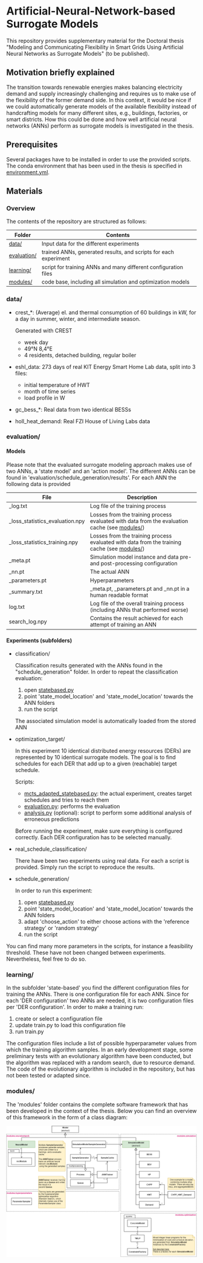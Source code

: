 # Artificial-Neural-Network-based Surrogate Models

This repository provides supplementary material for the Doctoral thesis "Modeling and Communicating Flexibility in Smart Grids Using Artificial Neural Networks as Surrogate Models" (to be published).

## Motivation briefly explained

The transition towards renewable energies makes balancing electricity demand and supply increasingly challenging and requires us to make use of the flexibility of the former demand side. 
In this context, it would be nice if we could automatically generate models of the available flexibility instead of handcrafting models for many different sites, e.g., buildings, factories, or smart districts.
How this could be done and how well artificial neural networks (ANNs) perform as surrogate models is investigated in the thesis.

## Prerequisites

Several packages have to be installed in order to use the provided scripts.
The conda environment that has been used in the thesis is specified in [environment.yml](environment.yml).

## Materials

### Overview

The contents of the repository are structured as follows:

|Folder|Contents|
|---|---|
| [data/](#data) | Input data for the different experiments|
| [evaluation/](#evaluation) | trained ANNs, generated results, and scripts for each experiment |
| [learning/](#learning) | script for training ANNs and many different configuration files |
| [modules/](#modules) | code base, including all simulation and optimization models |

### data/

- crest_*: (Average) el. and thermal consumption of 60 buildings in kW, for a day in summer, winter, and intermediate season.

    Generated with CREST
    - week day
    - 49°N 8,4°E
    - 4 residents, detached building, regular boiler

- eshl_data: 273 days of real KIT Energy Smart Home Lab data, split into 3 files:
    - initial temperature of HWT
    - month of time series
    - load profile in W

- gc_bess_*: Real data from two identical BESSs
  
- holl_heat_demand: Real FZI House of Living Labs data


### evaluation/

#### Models

Please note that the evaluated surrogate modeling approach makes use of two ANNs, a 'state model' and an 'action model'.
The different ANNs can be found in 'evaluation/schedule_generation/results'.
For each ANN the following data is provided

| File | Description |
|--|--|
|_log.txt|Log file of the training process|
|_loss_statistics_evaluation.npy|Losses from the training process evaluated with data from the evaluation cache (see [modules/](#modules))|
|_loss_statistics_training.npy|Losses from the training process evaluated with data from the training cache (see [modules/](#modules))|
|_meta.pt|Simulation model instance and data pre- and post-processing configuration|
|_nn.pt|The actual ANN|
|_parameters.pt|Hyperparameters|
|_summary.txt| _meta.pt, _parameters.pt and _nn.pt in a human readable format|
|log.txt|Log file of the overall training process (including ANNs that performed worse)|
|search_log.npy|Contains the result achieved for each attempt of training an ANN|

#### Experiments (subfolders)

- classification/

    Classification results generated with the ANNs found in the "schedule_generation" folder.
    In order to repeat the classification evaluation:

    1. open [statebased.py](evaluation/classification/statebased.py)
    2. point 'state_model_location' and 'state_model_location' towards the ANN folders
    3. run the script

    The associated simulation model is automatically loaded from the stored ANN

- optimization_target/

    In this experiment 10 identical distributed energy resources (DERs) are represented by 10 identical surrogate models. The goal is to find schedules for each DER that add up to a given (reachable) target schedule.

    Scripts:
    - [mcts_adapted_statebased.py](evaluation/optimization_target/mcts_adapted_statebased.py): the actual experiment, creates target schedules and tries to reach them
    - [evaluation.py](evaluation/optimization_target/evaluation.py): performs the evaluation
    - [analysis.py](evaluation/optimization_target/analysis.py) (optional): script to perform some additional analysis of erroneous predictions

    Before running the experiment, make sure everything is configured correctly. 
    Each DER configuration has to be selected manually.

- real_schedule_classification/

    There have been two experiments using real data. For each a script is provided. Simply run the script to reproduce the results.

- schedule_generation/

    In order to run this experiment:
    
    1. open [statebased.py](evaluation/schedule_generation/statebased.py)
    2. point 'state_model_location' and 'state_model_location' towards the ANN folders
    3. adapt 'choose_action' to either choose actions with the 'reference strategy' or 'random strategy'
    4. run the script

You can find many more parameters in the scripts, for instance a feasibility threshold. These have not been changed between experiments. Nevertheless, feel free to do so.

### learning/

In the subfolder 'state-based' you find the different configuration files for training the ANNs.
There is one configuration file for each ANN.
Since for each 'DER configuration' two ANNs are needed, it is two configuration files per 'DER configuration'.
In order to make a training run:

1. create or select a configuration file
2. update train.py to load this configuration file
3. run train.py

The configuration files include a list of possible hyperparameter values from which the training algorithm samples.
In an early development stage, some preliminary tests with an evolutionary algorithm have been conducted, but the algorithm was replaced with a random search, due to resource demand.
The code of the evolutionary algorithm is included in the repository, but has not been tested or adapted since.

### modules/

The 'modules' folder contains the complete software framework that has been developed in the context of the thesis. Below you can find an overview of this framework in the form of a class diagram:

![](overview.png)